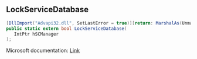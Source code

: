 ## LockServiceDatabase

```csharp
[DllImport("Advapi32.dll", SetLastError = true)][return: MarshalAs(UnmanagedType.Bool)]
public static extern bool LockServiceDatabase(
   IntPtr hSCManager
);
```

Microsoft documentation: [Link](https://docs.microsoft.com/en-us/windows/win32/api/winsvc/nf-winsvc-lockservicedatabase)
